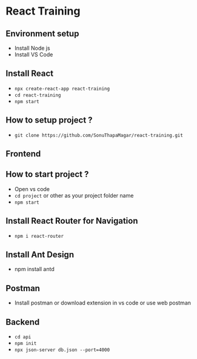 # React Training
## Environment setup
- Install Node js
- Install VS Code

## Install React
- `npx create-react-app react-training`
- `cd react-training`
- `npm start`

## How to setup project ?
- `git clone https://github.com/SonuThapaMagar/react-training.git`

## Frontend
## How to start project ?
- Open vs code
- `cd project` or other as your project folder name
- `npm start`

## Install React Router for Navigation
- `npm i react-router`

## Install Ant Design
- npm install antd

## Postman
- Install postman or download extension in vs code or use web postman
  
## Backend
- `cd api`
- `npm init`
- `npx json-server db.json --port=4000`
